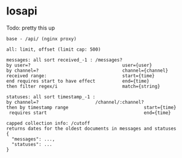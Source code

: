 # losapi

Todo: pretty this up

    base - /api/ (nginx proxy)
    
    all: limit, offset (limit cap: 500)
    
    messages: all sort received_-1 : /messages?
    by user=?                                  user={user}
    by channel=?                               channel={channel}
    received range:                            start={time}
    end requires start to have effect          end={time}
    then filter regex/i                        match={string}
    
    statuses: all sort timestamp_-1 :
    by channel=?                     /channel/:channel?
    then by timestamp range                            start={time}
     requires start                                    end={time}
    
    capped collection info: /cutoff
    returns dates for the oldest documents in messages and statuses
    {
      "messages": ...,
      "statuses": ...
    }
